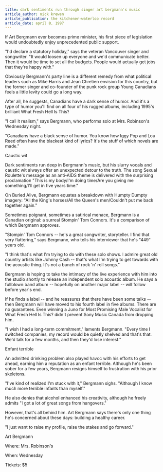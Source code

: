 ```yaml
---
title: dark sentiments run through singer art bergmann's music
article_author: nick krewen
article_publication: the kitchener-waterloo record
article_date: april 8, 1997
---
```

If Art Bergmann ever becomes prime minister, his first piece of legislation would undoubtedly enjoy unprecedented public support.  
  
"I'd declare a statutory holiday," says the veteran Vancouver singer and songwriter. "It would loosen up everyone and we'd communicate better. Then it would be time to set all the budgets. People would actually get jobs that they're happy with."  
  
Obviously Bergmann's party line is a different remedy from what political leaders such as Mike Harris and Jean Chretien envision for this country, but the former singer and co-founder of the punk rock group Young Canadians feels a little levity could go a long way.  
  
After all, he suggests, Canadians have a dark sense of humor. And it's a type of humor you'll find on all four of his rugged albums, including 1995's brilliant What Fresh Hell Is This?  
  
"I call it realism," says Bergmann, who performs solo at Mrs. Robinson's Wednesday night.  
  
"Canadians have a black sense of humor. You know how Iggy Pop and Lou Reed often have the blackest kind of lyrics? It's the stuff of which novels are made."  
  
Caustic wit  
  
Dark sentiments run deep in Bergmann's music, but his slurry vocals and caustic wit always offer an unexpected detour to the truth. The song Sexual Roulette's message as an anti-AIDS theme is delivered with the surprising proclamation "This is my body/I'm doing time/Are you giving me something/I'll get in five years time."  
  
On Buried Alive, Bergmann equates a breakdown with Humpty Dumpty imagery: "All the King's horses/All the Queen's men/Couldn't put me back together again."  
  
Sometimes poignant, sometimes a satirical menace, Bergmann is a Canadian original: a surreal Stompin' Tom Connors. It's a comparison of which Bergmann approves.  
  
"Stompin' Tom Connors -- he's a great songwriter, storyteller. I find that very flattering," says Bergmann, who tells his interviewer that he's "449" years old.  
  
"I think that's what I'm trying to do with these solo shows. I admire great old country artists like Johnny Cash -- that's what I'm trying to get towards with the acoustic thing. It's not a bunch of rock 'n' roll songs."  
  
Bergmann is hoping to take the intimacy of the live experience with him into the studio shortly to release an independent solo acoustic album. He says a fullblown band album -- hopefully on another major label -- will follow before year's end.  
  
If he finds a label -- and he reassures that there have been some talks -- then Bergmann will have moved to his fourth label in five albums. There are no guarantees. Even winning a Juno for Most Promising Male Vocalist for What Fresh Hell Is This? didn't prevent Sony Music Canada from dropping him.  
  
"I wish I had a long-term commitment," laments Bergmann. "Every time I switched companies, my record would be quietly shelved and that's that. We'd talk for a few months, and then they'd lose interest."  
  
Enfant terrible  
  
An admitted drinking problem also played havoc with his efforts to get ahead, earning him a reputation as an enfant terrible. Although he's been sober for a few years, Bergmann resigns himself to frustration with his prior skeletons.  
  
"I've kind of realized I'm stuck with it," Bergmann sighs. "Although I know much more terrible infants than myself."  
  
He also denies that alcohol enhanced his creativity, although he freely admits "I got a lot of great songs from hangovers."  
  
However, that's all behind him. Art Bergmann says there's only one thing he's concerned about these days: building a healthy career.  
  
"I just want to raise my profile, raise the stakes and go forward."  
  
Art Bergmann  
  
Where: Mrs. Robinson's  
  
When: Wednesday  
  
Tickets: $5  
